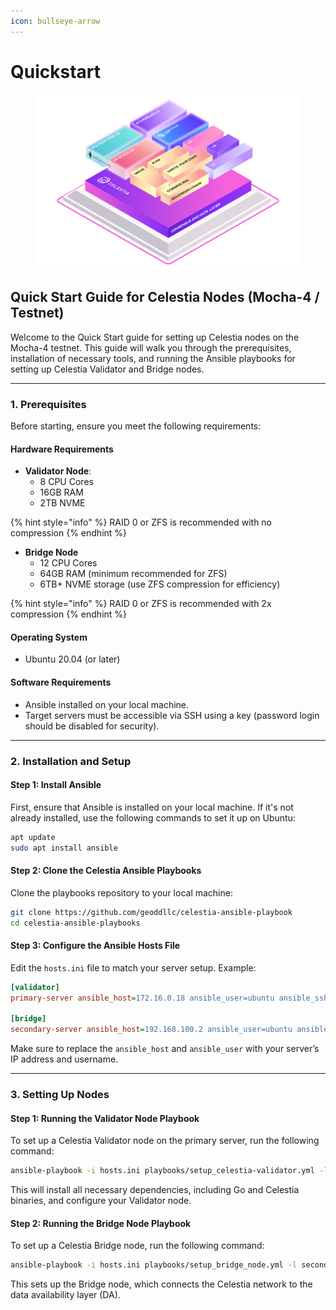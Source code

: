 ```yaml
---
icon: bullseye-arrow
---
```


# Quickstart

<figure><img src="../.gitbook/assets/download.png" alt="" width="563"><figcaption></figcaption></figure>

## **Quick Start Guide for Celestia Nodes (Mocha-4 / Testnet)**

Welcome to the Quick Start guide for setting up Celestia nodes on the Mocha-4 testnet. This guide will walk you through the prerequisites, installation of necessary tools, and running the Ansible playbooks for setting up Celestia Validator and Bridge nodes.

***

### **1. Prerequisites**

Before starting, ensure you meet the following requirements:

#### **Hardware Requirements**

* **Validator Node**:
  * 8 CPU Cores
  * 16GB RAM
  * 2TB NVME&#x20;

{% hint style="info" %}
RAID 0 or ZFS is recommended with no compression
{% endhint %}

* **Bridge Node**&#x20;
  * 12 CPU Cores
  * 64GB RAM (minimum recommended for ZFS)
  * 6TB+ NVME storage (use ZFS compression for efficiency)

{% hint style="info" %}
RAID 0 or ZFS is recommended with 2x compression
{% endhint %}

#### **Operating System**

* Ubuntu 20.04 (or later)

#### **Software Requirements**

* Ansible installed on your local machine.
* Target servers must be accessible via SSH using a key (password login should be disabled for security).

***

### **2. Installation and Setup**

#### **Step 1: Install Ansible**

First, ensure that Ansible is installed on your local machine. If it's not already installed, use the following commands to set it up on Ubuntu:

```bash
apt update
sudo apt install ansible
```

#### **Step 2: Clone the Celestia Ansible Playbooks**

Clone the playbooks repository to your local machine:

```bash
git clone https://github.com/geoddllc/celestia-ansible-playbook
cd celestia-ansible-playbooks
```

#### **Step 3: Configure the Ansible Hosts File**

Edit the `hosts.ini` file to match your server setup. Example:

```ini
[validator]
primary-server ansible_host=172.16.0.18 ansible_user=ubuntu ansible_ssh_private_key_file=~/.ssh/id_rsa

[bridge]
secondary-server ansible_host=192.168.100.2 ansible_user=ubuntu ansible_ssh_private_key_file=~/.ssh/id_rsa
```

Make sure to replace the `ansible_host` and `ansible_user` with your server’s IP address and username.

***

### **3. Setting Up Nodes**

#### **Step 1: Running the Validator Node Playbook**

To set up a Celestia Validator node on the primary server, run the following command:

```bash
ansible-playbook -i hosts.ini playbooks/setup_celestia-validator.yml -l primary-server
```

This will install all necessary dependencies, including Go and Celestia binaries, and configure your Validator node.

#### **Step 2: Running the Bridge Node Playbook**

To set up a Celestia Bridge node, run the following command:

```bash
ansible-playbook -i hosts.ini playbooks/setup_bridge_node.yml -l secondary-server
```

This sets up the Bridge node, which connects the Celestia network to the data availability layer (DA).

